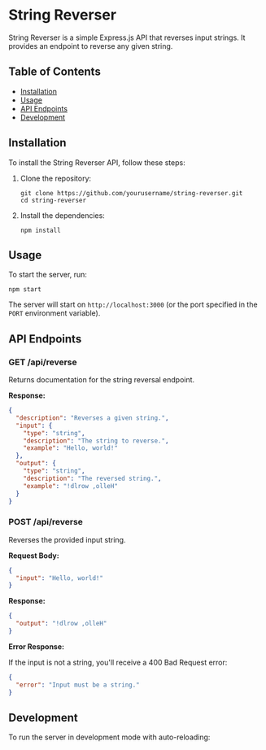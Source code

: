 # String Reverser

String Reverser is a simple Express.js API that reverses input strings. It provides an endpoint to reverse any given string.

## Table of Contents

- [Installation](#installation)
- [Usage](#usage)
- [API Endpoints](#api-endpoints)
- [Development](#development)

## Installation

To install the String Reverser API, follow these steps:

1. Clone the repository:

   ```
   git clone https://github.com/yourusername/string-reverser.git
   cd string-reverser
   ```

2. Install the dependencies:
   ```
   npm install
   ```

## Usage

To start the server, run:

```
npm start
```

The server will start on `http://localhost:3000` (or the port specified in the `PORT` environment variable).

## API Endpoints

### GET /api/reverse

Returns documentation for the string reversal endpoint.

**Response:**

```json
{
  "description": "Reverses a given string.",
  "input": {
    "type": "string",
    "description": "The string to reverse.",
    "example": "Hello, world!"
  },
  "output": {
    "type": "string",
    "description": "The reversed string.",
    "example": "!dlrow ,olleH"
  }
}
```

### POST /api/reverse

Reverses the provided input string.

**Request Body:**

```json
{
  "input": "Hello, world!"
}
```

**Response:**

```json
{
  "output": "!dlrow ,olleH"
}
```

**Error Response:**

If the input is not a string, you'll receive a 400 Bad Request error:

```json
{
  "error": "Input must be a string."
}
```

## Development

To run the server in development mode with auto-reloading:

```

```
